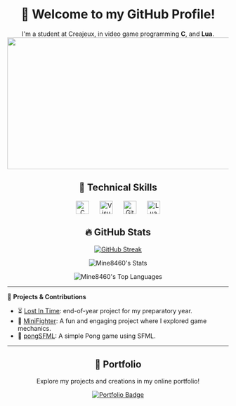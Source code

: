 
<div align="center">
  <h1>👋 Welcome to my GitHub Profile!</h1>
  <p>I'm a student at Creajeux, in video game programming <strong>C</strong>, and <strong>Lua</strong>. 
    
<a href="https://www.gitanimals.org/en_US?utm_medium=image&utm_source=Mine8460&utm_content=farm">
<img
  src="https://render.gitanimals.org/farms/Mine8460"
  width="600"
  height="300"
/>
</a>

</div>

<div align="center">
  <h2>🔧 Technical Skills</h2>
  <img align="center" alt="C" width="30px" style="margin: 0 10px;" src="https://cdn.jsdelivr.net/gh/devicons/devicon/icons/c/c-plain.svg"/>
  <img align="center" alt="VisualStudio" width="30px" style="margin: 0 10px;" src="https://cdn.jsdelivr.net/gh/devicons/devicon/icons/visualstudio/visualstudio-plain.svg" />
  <img align="center" alt="GitHub" width="30px" style="margin: 0 10px;" src="https://cdn.jsdelivr.net/gh/devicons/devicon/icons/github/github-original.svg" />
  <img align="center" alt="Lua" width="30px" style="margin: 0 10px;" src="https://cdn.jsdelivr.net/gh/devicons/devicon/icons/lua/lua-plain.svg" />
</div>

<div align="center">
  <h2>🔥 GitHub Stats</h2>
  
[![GitHub Streak](https://github-readme-streak-stats.herokuapp.com?user=Mine8460&hide_border=true&short_numbers=true&background=000000&currStreakNum=EBEBEB&stroke=EBEBEB&sideNums=EBEBEB&currStreakLabel=EBEBEB&sideLabels=EBEBEB&dates=EBEBEB&excludeDaysLabel=EBEBEB)](https://git.io/streak-stats)

  ![Mine8460's Stats](https://github-readme-stats.vercel.app/api?username=Mine8460&theme=dark&show_icons=true&hide_border=true&count_private=true)

 ![Mine8460's Top Languages](https://github-readme-stats.vercel.app/api/top-langs/?username=Mine8460&theme=dark&show_icons=true&hide_border=true&layout=compact)
</div>

---

🚀 **Projects & Contributions**

<div align="center">
  <ul align="left">    
    <li>⏳ <a href="https://www.creajeux.fr/project/lostintime/">Lost In Time</a>: end-of-year project for my preparatory year.</li>
    <li>🥋 <a href="https://github.com/klaivertt/MiniFighter">MiniFighter</a>: A fun and engaging project where I explored game mechanics.</li>
    <li>🏓 <a href="https://github.com/klaivertt/pongSFML">pongSFML</a>: A simple Pong game using SFML.</li>
  </ul>
</div>

---

<div align="center">
  <h2>💼 Portfolio</h2>
  <p>Explore my projects and creations in my online portfolio!</p>
  <a href="https://klaivertt.github.io/portfolio/" target="_blank">
    <img src="https://img.shields.io/badge/Portfolio-Visit-4e73df?style=for-the-badge&logo=about.me&logoColor=white" alt="Portfolio Badge" />
  </a>
</div>
